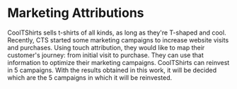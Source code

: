 # Marketing Attributions
 CoolTShirts sells t-shirts of all kinds, as long as they're T-shaped and cool. Recently, CTS started some marketing campaigns to increase website visits and purchases. Using touch attribution, they would like to map their customer's journey: from initial visit to purchase. They can use that information to optimize their marketing campaigns. CoolTShirts can reinvest in 5 campaigns. With the results obtained in this work, it will be decided which are the 5 campaigns in which it will be reinvested.
